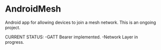 # AndroidMesh
Android app for allowing devices to join a mesh network. This is an ongoing project.

CURRENT STATUS:
-GATT Bearer implemented.
-Network Layer in progress.
